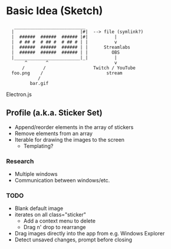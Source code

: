 # Basic Idea (Sketch)

```
   ___________________________
  |                         |#|  --> file (symlink?)
  |  ######  ######  ###### |#|          |
  |  # ## #  # ## #  # ## # | |          v
  |  ######  ######  ###### | |      Streamlabs
  |  ######  ######  ###### | |         OBS
  |_________________________|_|          |
       ^       ^                         v
      /       /                  Twitch / YouTube
  foo.png    /                        stream
            /
         bar.gif
```

Electron.js

## Profile (a.k.a. Sticker Set)

* Append/reorder elements in the array of stickers
* Remove elements from an array
* Iterable for drawing the images to the screen
  * Templating?

### Research

* Multiple windows
* Communication between windows/etc.

### TODO 

* Blank default image
* iterates on all class="sticker"
  * Add a context menu to delete
  * Drag n' drop to rearrange
* Drag images directly into the app from e.g. Windows Explorer
* Detect unsaved changes, prompt before closing
